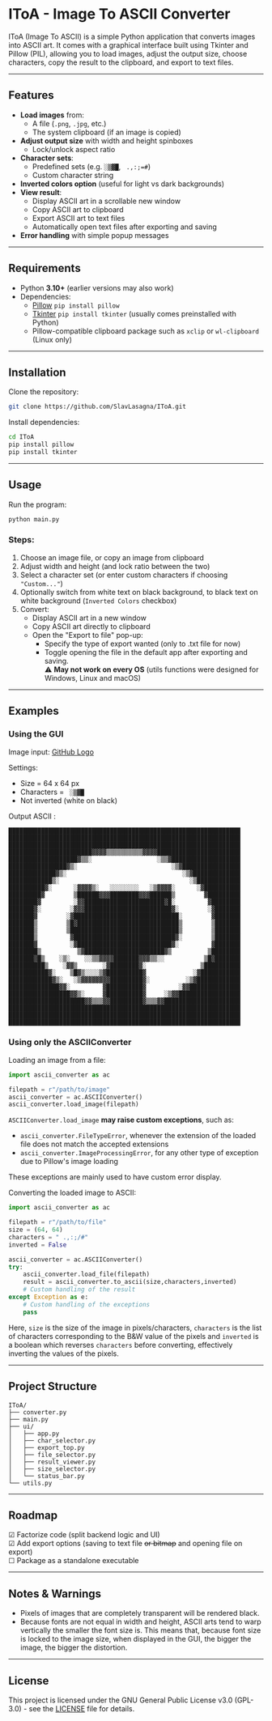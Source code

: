 # IToA - Image To ASCII Converter

IToA (Image To ASCII) is a simple Python application that converts images into ASCII art. It comes with a graphical interface
built using Tkinter and Pillow (PIL), allowing you to load images, adjust the output size, choose characters, copy the result
to the clipboard, and export to text files.

---

## Features

- **Load images** from:
  - A file (`.png`, `.jpg`, etc.)
  - The system clipboard (if an image is copied)
- **Adjust output size** with width and height spinboxes
  - Lock/unlock aspect ratio
- **Character sets**:
  - Predefined sets (e.g. `░▒▓█`, ` .,:;=#`)
  - Custom character string
- **Inverted colors option** (useful for light vs dark backgrounds)
- **View result**:
  - Display ASCII art in a scrollable new window
  - Copy ASCII art to clipboard
  - Export ASCII art to text files
  - Automatically open text files after exporting and saving 
- **Error handling** with simple popup messages

---

## Requirements

- Python **3.10+** (earlier versions may also work)
- Dependencies:
  - [Pillow](https://pypi.org/project/pillow/) `pip install pillow`
  - [Tkinter](https://docs.python.org/fr/3.13/library/tkinter.html) `pip install tkinter` (usually comes preinstalled with Python)
  - Pillow-compatible clipboard package such as `xclip` or `wl-clipboard` (Linux only) 

---

## Installation

Clone the repository:

```bash
git clone https://github.com/SlavLasagna/IToA.git
```

Install dependencies:
```bash
cd IToA
pip install pillow
pip install tkinter
```

---

## Usage

Run the program:
```bash
python main.py
```

### Steps:

1. Choose an image file, or copy an image from clipboard
2. Adjust width and height (and lock ratio between the two)
3. Select a character set (or enter custom characters if choosing `"Custom..."`)
4. Optionally switch from white text on black background, to black text on white background (`Inverted Colors` checkbox)
5. Convert:
   - Display ASCII art in a new window
   - Copy ASCII art directly to clipboard
   - Open the "Export to file" pop-up:
     - Specify the type of export wanted (only to .txt file for now)
     - Toggle opening the file in the default app after exporting and saving. <br>
     ⚠ **May not work on every OS** (utils functions were designed for Windows, Linux and macOS)

---

## Examples

### Using the GUI

Image input: [GitHub Logo](https://encrypted-tbn0.gstatic.com/images?q=tbn:ANd9GcSbqj9Ii13d6hx5a9kyLnC5A8A96LDSaSZv_w&s)

Settings:
- Size = 64 x 64 px
- Characters = ` ░▒▓█`
- Not inverted (white on black)

Output ASCII :
```
████████████████████████████████████████████████████████████████
████████████████████████████████████████████████████████████████
████████████████████████████████████████████████████████████████
███████████████████████▓▓▓▓▒▒▒▒▒▒▒▒▒▒▓▓▓▓███████████████████████
███████████████████▓▒▒░                  ░▒▒▓███████████████████
████████████████▓▒░                          ░▒▓████████████████
█████████████▓▒░                                ░▒▓█████████████
████████████▒░                                    ░▒████████████
██████████▓░      ░▓▓▓▓▒░   ░░░░░░░░   ░▒▓▓▓▓░      ░▓██████████
█████████▓        ▒██████▓▓▓████████▓▓▓██████▒        ▓█████████
████████▓         ░▓▓██████████████████████▓█░         ▓████████
███████▓░        ░▓▓▓████████████████████████▓░        ░▓███████
███████▓        ░▓█████████████████████████████░        ▓███████
███████▒        ▒█▓████████████████████████████▒        ▒███████
███████▒        ▒██████████████████████████████▒        ▒███████
███████▒         ▓████████████████████████████▓░        ▒███████
███████▓         ░▓██████████████████████████▓░         ▓███████
████████▒          ▒▓██████████████████████▓▒          ▒████████
███████▓█▒    ░▒░    ░░▒▒▓▓▓▓███████▓▓▓▒▒░░           ▒█▓███████
██████████▒    ░▓▓▒       ░▓████████▓░               ▒██████████
███████████▓░    ▒█▓▒░░░░▒▓██████████▓             ░▓███████████
████████████▓▒░   ░▒▓▓▓▓▓▓▓▓█████████▓░          ░▒▓████████████
██████████████▓▓░         ▓██████████▓         ░▓▓██████████████
█████████████████▓▓▒░     ▓██████████▓     ░▒▓▓█████████████████
█████████████████████▓▓▒▒▒▓▓█████████▓▒▒▒▓▓█████████████████████
████████████████████████████████████████████████████████████████
████████████████████████████████████████████████████████████████
████████████████████████████████████████████████████████████████
```

### Using only the ASCIIConverter

Loading an image from a file:
```python
import ascii_converter as ac

filepath = r"/path/to/image"
ascii_converter = ac.ASCIIConverter()
ascii_converter.load_image(filepath)
```
`ASCIIConverter.load_image` **may raise custom exceptions**, such as:
- `ascii_converter.FileTypeError`, whenever the extension of the loaded file does not match the accepted extensions
- `ascii_converter.ImageProcessingError`, for any other type of exception due to Pillow's image loading

These exceptions are mainly used to have custom error display.

Converting the loaded image to ASCII:
```python
import ascii_converter as ac

filepath = r"/path/to/file"
size = (64, 64)
characters = " .,:;/#"
inverted = False

ascii_converter = ac.ASCIIConverter()
try:
    ascii_converter.load_file(filepath)
    result = ascii_converter.to_ascii(size,characters,inverted)
    # Custom handling of the result
except Exception as e:
    # Custom handling of the exceptions
    pass
```
Here, `size` is the size of the image in pixels/characters, `characters` is the list of characters corresponding 
to the B&W value of the pixels and `inverted` is a boolean which reverses `characters` before converting, effectively
inverting the values of the pixels.

---

## Project Structure

```
IToA/
├── converter.py
├── main.py
├── ui/
│   ├── app.py
│   ├── char_selector.py
│   ├── export_top.py
│   ├── file_selector.py
│   ├── result_viewer.py
│   ├── size_selector.py
│   └── status_bar.py
└── utils.py
```

---

## Roadmap

☑ Factorize code (split backend logic and UI) <br>
☑ Add export options (saving to text file ~~or bitmap~~ and opening file on export) <br>
☐ Package as a standalone executable

---

## Notes & Warnings

- Pixels of images that are completely transparent will be rendered black.
- Because fonts are not equal in width and height, ASCII arts tend to warp vertically the smaller the font size is.
  This means that, because font size is locked to the image size, when displayed in the GUI, the bigger the image,
  the bigger the distortion.

---

## License


This project is licensed under the GNU General Public License v3.0 (GPL-3.0) - see the [LICENSE](LICENSE) file for details.